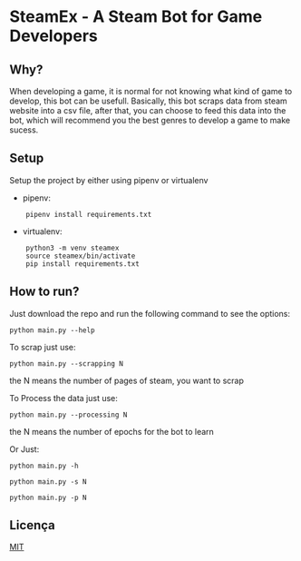
# SteamEx - A Steam Bot for Game Developers

## Why?
When developing a game, it is normal for not
knowing what kind of game to develop, this bot
can be usefull.
Basically, this bot scraps data from steam website
into a csv file, after that, you can choose to
feed this data into the bot, which will recommend
you the best genres to develop a game to make
sucess.
## Setup

Setup the project by either using pipenv or 
virtualenv

- pipenv:

```shell
    pipenv install requirements.txt
```

- virtualenv:

```shell
    python3 -m venv steamex
    source steamex/bin/activate
    pip install requirements.txt
```


    
## How to run?
Just download the repo and run the following
command to see the options:

```shell
python main.py --help
```

To scrap just use:

```shell
python main.py --scrapping N
```
the N means the number of pages of steam, you
want to scrap


To Process the data just use:

```shell
python main.py --processing N
```

the N means the number of epochs for the bot to
learn

Or Just:

```shell
python main.py -h
```

```shell
python main.py -s N
```

```shell
python main.py -p N
```
## Licença

[MIT](https://choosealicense.com/licenses/mit/)

